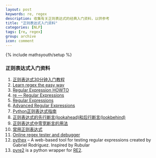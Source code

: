 ```yaml
---
layout: post
keywords: re, regex
description: 收集有关正则表达式的经典入门资料，以供参考
title: "正则表达式入门资料"
categories: [NLP]
tags: [re, regex]
group: archive
icon: comment
---
```

{% include mathsyouth/setup %}


### 正则表达式入门资料

1. [正则表达式30分钟入门教程](https://deerchao.net/tutorials/regex/regex.htm)
2. [Learn regex the easy way](https://github.com/ziishaned/learn-regex)
2. [Regular Expression HOWTO](https://docs.python.org/3/howto/regex.html)
3. [re — Regular Expressions](https://pymotw.com/3/re/)
2. [Regular Expressions](https://www.python-course.eu/python3_re.php)
3. [Advanced Regular Expressions](https://www.python-course.eu/python3_re_advanced.php)
2. [Python正则表达式指南](http://www.cnblogs.com/huxi/archive/2010/07/04/1771073.html)
3. [正则表达式的先行断言(lookahead)和后行断言(lookbehind)](https://blog.51cto.com/cnn237111/749047)
4. [正则表达式中零宽断言的用法](https://cuiqingcai.com/5788.html)
4. [常用正则表达式](https://deerchao.net/tutorials/regex/common.htm)
9. [Online regex tester and debugger](https://regex101.com/)
10. [pythex](https://pythex.org/) – A web-based tool for testing regular expressions created by Gabriel Rodríguez. Inspired by Rubular
10. [pyre2](https://github.com/facebook/pyre2/) is a python wrapper for [RE2](https://github.com/google/re2/).
